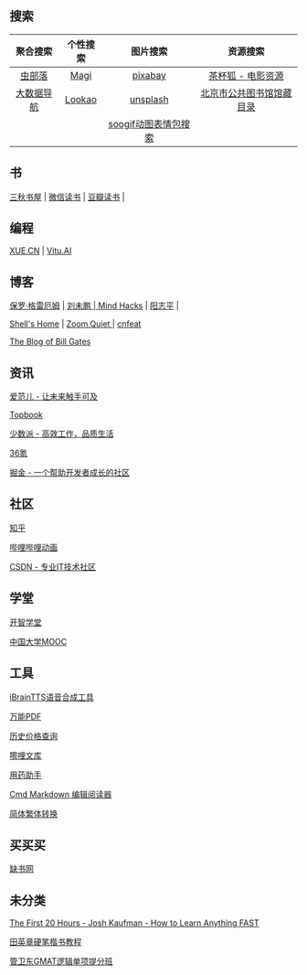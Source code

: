 ## 搜索

| 聚合搜索 | 个性搜索 | 图片搜索 | 资源搜索 |
| :----: | :----: | :----: | :----: |
| [虫部落](https://search.chongbuluo.com) | [Magi](https://magi.com)  | [pixabay](https://pixabay.com/zh/) | [茶杯狐 - 电影资源](https://www.cupfox.com)|
| [大数据导航 ](http://hao.199it.com/) | [Lookao](https://lookao.com) | [unsplash ](https://unsplash.com/)  | [北京市公共图书馆馆藏目录](http://primo.clcn.net.cn:1701/primo_library/libweb/action/search.do?menuitem=0&fromTop=true&fromPreferences=false&fromEshelf=false&vid=CLCN) |
| | |[soogif动图表情包搜索](https://www.soogif.com) |

## 书

[三秋书屋](https://www.sanqiu.cc/) |  [微信读书](https://weread.qq.com/) | [豆瓣读书](https://book.douban.com/) | 

## 编程

[XUE.CN](https://xue.cn/hub/) |  [Vitu.AI](https://vitu.ai/lab/notebook/work%2FUntitled.ipynb)

## 博客

[保罗·格雷厄姆](http://paulgraham.com/) | [刘未鹏 | Mind Hacks](http://mindhacks.cn) | [阳志平](https://www.yangzhiping.com) |

[Shell's Home](http://blog.shell909090.org/) | [Zoom.Quiet ](http://wiki.zoomquiet.io/) | [cnfeat](https://www.cnfeat.com/) 

[The Blog of Bill Gates](https://www.gatesnotes.com/)

## 资讯

[爱范儿 - 让未来触手可及](https://www.ifanr.com/)    

[Topbook](https://topbook.cc/overview)

[少数派 - 高效工作，品质生活](https://sspai.com/)   

[36氪](https://36kr.com/)

[掘金 - 一个帮助开发者成长的社区](https://juejin.im/)

## 社区

[知乎](https://www.zhihu.com)

[哔哩哔哩动画](https://www.bilibili.com)

[CSDN - 专业IT技术社区](https://www.csdn.net/)

## 学堂

[开智学堂](https://m.openmindclub.com/mkt)

[中国大学MOOC](https://www.icourse163.org/)

## 工具

[iBrainTTS语音合成工具](https://tts.ibrainbaby.com/)

[万能PDF](https://smallpdf.com/cn/jpg-to-pdf)

[历史价格查询](https://tool.manmanbuy.com/HistoryLowest.aspx)

[嚓哩文库](https://www.wocali.com)

[用药助手](http://drugs.dxy.cn)

[Cmd Markdown 编辑阅读器](https://www.zybuluo.com/mdeditor)

[简体繁体转换](http://www.aies.cn/)

## 买买买

[缺书网](http://www.queshu.com)

## 未分类

[The First 20 Hours - Josh Kaufman - How to Learn Anything FAST](https://first20hours.com)

[田英章硬笔楷书教程](http://v.youku.com/v_show/id_XMTkwNzg0MjIw.html)

[管卫东GMAT逻辑单项提分班](http://www.iqiyi.com/v_19rrnn40f8.html)

